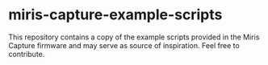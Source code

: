 # miris-capture-example-scripts

This repository contains a copy of the example scripts provided in the Miris Capture firmware and may serve as source of inspiration. Feel free to contribute.
